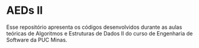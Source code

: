 # AEDs II
Esse repositório apresenta os códigos desenvolvidos durante as aulas teóricas de Algoritmos e Estruturas de Dados II do curso de Engenharia de Software da PUC Minas.
